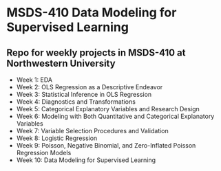 # MSDS-410 Data Modeling for Supervised Learning  
## Repo for weekly projects in MSDS-410 at Northwestern University  
* Week 1: EDA  
* Week 2: OLS Regression as a Descriptive Endeavor  
* Week 3: Statistical Inference in OLS Regression  
* Week 4: Diagnostics and Transformations  
* Week 5: Categorical Explanatory Variables and Research Design  
* Week 6: Modeling with Both Quantitative and Categorical Explanatory Variables  
* Week 7: Variable Selection Procedures and Validation  
* Week 8: Logistic Regression  
* Week 9: Poisson, Negative Binomial, and Zero-Inflated Poisson Regression Models  
* Week 10: Data Modeling for Supervised Learning
